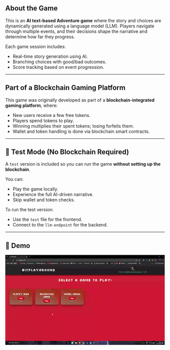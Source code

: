 
## About the Game

This is an **AI text-based Adventure game** where the story and choices are dynamically generated using a language model (LLM). Players navigate through multiple events, and their decisions shape the narrative and determine how far they progress.

Each game session includes:

* Real-time story generation using AI.
* Branching choices with good/bad outcomes.
* Score tracking based on event progression.

---

## Part of a Blockchain Gaming Platform

This game was originally developed as part of a **blockchain-integrated gaming platform**, where:

* New users receive a few free tokens.
* Players spend tokens to play.
* Winning multiplies their spent tokens; losing forfeits them.
* Wallet and token handling is done via blockchain smart contracts.

---

## 🧪 Test Mode (No Blockchain Required)

A `test` version is included so you can run the game **without setting up the blockchain**.

You can:

* Play the game locally.
* Experience the full AI-driven narrative.
* Skip wallet and token checks.

To run the test version:

* Use the `test` file for the frontend.
* Connect to the `llm-endpoint` for the backend.

---


## 🎥 Demo

![Gameplay Demo](media/demo.gif)  
